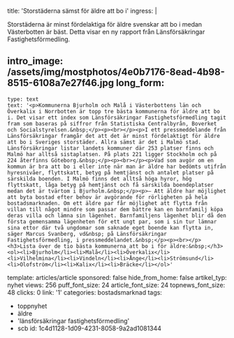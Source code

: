 title: 'Storstäderna sämst för äldre att bo i'
ingress: |
  <p>Storstäderna är minst fördelaktiga för äldre svenskar att bo i medan Västerbotten är bäst. Detta visar en ny rapport från Länsförsäkringar Fastighetsförmedling.
  </p>
  
intro_image: /assets/img/mostphotos/4e0b7176-8ead-4b98-8515-6108a7e27f46.jpg
long_form:
  -
    type: text
    text: '<p>Kommunerna Bjurholm och Malå i Västerbottens län och Överkalix i Norrbotten är topp tre bästa kommunerna för äldre att bo i. Det visar ett index som Länsförsäkringar Fastighetsförmedling tagit fram som baseras på siffror från Statistiska Centralbyrån, Boverket och Socialstyrelsen.&nbsp;</p><p><br></p><p>I ett pressmeddelande från Länsförsäkringar framgår det att det är minst fördelaktigt för äldre att bo i Sveriges storstäder. Allra sämst är det i Malmö stad. Länsförsäkringar listar landets kommuner där 253 platser finns och Malmö har alltså sistaplatsen. På plats 221 ligger Stockholm och på 224 återfinns Göteborg.&nbsp;</p><p><br></p><p>Vad som avgör om en kommun är bra att bo i eller inte när man är äldre har bedömts utifrån hyresnivåer, flyttskatt, betyg på hemtjänst och antalet platser på särskilda boenden. I Malmö finns det alltså höga hyror, hög flyttskatt, låga betyg på hemtjänst och få särskilda boendeplatser medan det är tvärtom i Bjurholm.&nbsp;</p><p>– Att äldre har möjlighet att byta bostad efter behov är avgörande för rörligheten på hela bostadsmarknaden. Om ett äldre par får möjlighet att flytta från villan till något mindre som passar dem bättre kan en barnfamilj köpa deras villa och lämna sin lägenhet. Barnfamiljens lägenhet blir då den första gemensamma lägenheten för ett ungt par, som i sin tur lämnar sina ettor där två ungdomar som saknade eget boende kan flytta in, säger Marcus Svanberg, vd&nbsp; på Länsförsäkringar Fastighetsförmedling, i pressmeddelandet.&nbsp;</p><p><br></p><h3>Lista över de tio bästa kommunerna att bo i för äldre:&nbsp;</h3><ol><li>Bjurholm</li><li>Malå</li><li>Överkalix</li><li>Vilhelmina</li><li>Vindeln</li><li>Ånge</li><li>Strömsund</li><li>Olofström</li><li>Kalix</li><li>Bräcke</li></ol>'
template: articles/article
sponsored: false
hide_from_home: false
artikel_typ: nyhet
views: 256
puff_font_size: 24
article_font_size: 24
topnews_font_size: 48
clicks: 0
link: '1'
categories: bostadsmarknad
tags:
  - toppnyhet
  - äldre
  - 'länsförsäkringar fastighetsförmedling'
  - scb
id: 1c4d1128-1d09-4231-8058-9a2ad1081344
